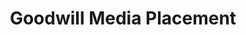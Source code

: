 ---
layout: project

title:  Goodwill Media Placement
client: Goodwill NCW

image: goodwill-logo.jpg

tags:
- Media buying

featured: true
---